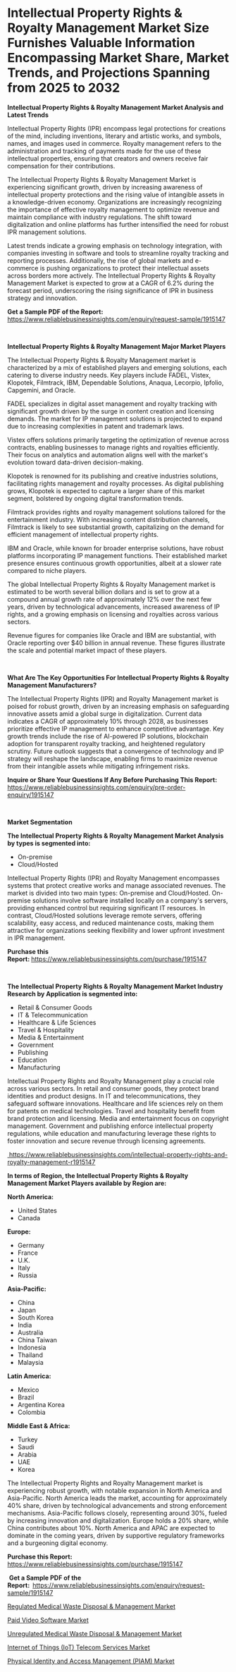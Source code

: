 <p><h1>Intellectual Property Rights & Royalty Management Market Size Furnishes Valuable Information Encompassing Market Share, Market Trends, and Projections Spanning from 2025 to 2032</h1></p><p><strong>Intellectual Property Rights & Royalty Management Market Analysis and Latest Trends</strong></p>
<p><p>Intellectual Property Rights (IPR) encompass legal protections for creations of the mind, including inventions, literary and artistic works, and symbols, names, and images used in commerce. Royalty management refers to the administration and tracking of payments made for the use of these intellectual properties, ensuring that creators and owners receive fair compensation for their contributions.</p><p>The Intellectual Property Rights & Royalty Management Market is experiencing significant growth, driven by increasing awareness of intellectual property protections and the rising value of intangible assets in a knowledge-driven economy. Organizations are increasingly recognizing the importance of effective royalty management to optimize revenue and maintain compliance with industry regulations. The shift toward digitalization and online platforms has further intensified the need for robust IPR management solutions.</p><p>Latest trends indicate a growing emphasis on technology integration, with companies investing in software and tools to streamline royalty tracking and reporting processes. Additionally, the rise of global markets and e-commerce is pushing organizations to protect their intellectual assets across borders more actively. The Intellectual Property Rights & Royalty Management Market is expected to grow at a CAGR of 6.2% during the forecast period, underscoring the rising significance of IPR in business strategy and innovation.</p></p>
<p><strong>Get a Sample PDF of the Report:&nbsp;</strong> <a href="https://www.reliablebusinessinsights.com/enquiry/request-sample/1915147?utm_campaign=3278&utm_medium=2&utm_source=Github&utm_content=ia&utm_term=11032025&utm_id=intellectual-property-rights-royalty-management">https://www.reliablebusinessinsights.com/enquiry/request-sample/1915147</a></p>
<p>&nbsp;</p>
<p><strong>Intellectual Property Rights & Royalty Management Major Market Players</strong></p>
<p><p>The Intellectual Property Rights & Royalty Management market is characterized by a mix of established players and emerging solutions, each catering to diverse industry needs. Key players include FADEL, Vistex, Klopotek, Filmtrack, IBM, Dependable Solutions, Anaqua, Lecorpio, Ipfolio, Capgemini, and Oracle. </p><p>FADEL specializes in digital asset management and royalty tracking with significant growth driven by the surge in content creation and licensing demands. The market for IP management solutions is projected to expand due to increasing complexities in patent and trademark laws.</p><p>Vistex offers solutions primarily targeting the optimization of revenue across contracts, enabling businesses to manage rights and royalties efficiently. Their focus on analytics and automation aligns well with the market's evolution toward data-driven decision-making.</p><p>Klopotek is renowned for its publishing and creative industries solutions, facilitating rights management and royalty processes. As digital publishing grows, Klopotek is expected to capture a larger share of this market segment, bolstered by ongoing digital transformation trends.</p><p>Filmtrack provides rights and royalty management solutions tailored for the entertainment industry. With increasing content distribution channels, Filmtrack is likely to see substantial growth, capitalizing on the demand for efficient management of intellectual property rights.</p><p>IBM and Oracle, while known for broader enterprise solutions, have robust platforms incorporating IP management functions. Their established market presence ensures continuous growth opportunities, albeit at a slower rate compared to niche players.</p><p>The global Intellectual Property Rights & Royalty Management market is estimated to be worth several billion dollars and is set to grow at a compound annual growth rate of approximately 12% over the next few years, driven by technological advancements, increased awareness of IP rights, and a growing emphasis on licensing and royalties across various sectors.</p><p>Revenue figures for companies like Oracle and IBM are substantial, with Oracle reporting over $40 billion in annual revenue. These figures illustrate the scale and potential market impact of these players.</p></p>
<p>&nbsp;</p>
<p><strong>What Are The Key Opportunities For Intellectual Property Rights & Royalty Management Manufacturers?</strong></p>
<p><p>The Intellectual Property Rights (IPR) and Royalty Management market is poised for robust growth, driven by an increasing emphasis on safeguarding innovative assets amid a global surge in digitalization. Current data indicates a CAGR of approximately 10% through 2028, as businesses prioritize effective IP management to enhance competitive advantage. Key growth trends include the rise of AI-powered IP solutions, blockchain adoption for transparent royalty tracking, and heightened regulatory scrutiny. Future outlook suggests that a convergence of technology and IP strategy will reshape the landscape, enabling firms to maximize revenue from their intangible assets while mitigating infringement risks.</p></p>
<p><strong>Inquire or Share Your Questions If Any Before Purchasing This Report:</strong> <a href="https://www.reliablebusinessinsights.com/enquiry/pre-order-enquiry/1915147?utm_campaign=3278&utm_medium=2&utm_source=Github&utm_content=ia&utm_term=11032025&utm_id=intellectual-property-rights-royalty-management">https://www.reliablebusinessinsights.com/enquiry/pre-order-enquiry/1915147</a></p>
<p>&nbsp;</p>
<p><strong>Market Segmentation</strong></p>
<p><strong>The Intellectual Property Rights & Royalty Management Market Analysis by types is segmented into:</strong></p>
<p><ul><li>On-premise</li><li>Cloud/Hosted</li></ul></p>
<p><p>Intellectual Property Rights (IPR) and Royalty Management encompasses systems that protect creative works and manage associated revenues. The market is divided into two main types: On-premise and Cloud/Hosted. On-premise solutions involve software installed locally on a company's servers, providing enhanced control but requiring significant IT resources. In contrast, Cloud/Hosted solutions leverage remote servers, offering scalability, easy access, and reduced maintenance costs, making them attractive for organizations seeking flexibility and lower upfront investment in IPR management.</p></p>
<p><strong>Purchase this Report:&nbsp;</strong><a href="https://www.reliablebusinessinsights.com/purchase/1915147?utm_campaign=3278&utm_medium=2&utm_source=Github&utm_content=ia&utm_term=11032025&utm_id=intellectual-property-rights-royalty-management">https://www.reliablebusinessinsights.com/purchase/1915147</a></p>
<p>&nbsp;</p>
<p><strong>The Intellectual Property Rights & Royalty Management Market Industry Research by Application is segmented into:</strong></p>
<p><ul><li>Retail & Consumer Goods</li><li>IT & Telecommunication</li><li>Healthcare & Life Sciences</li><li>Travel & Hospitality</li><li>Media & Entertainment</li><li>Government</li><li>Publishing</li><li>Education</li><li>Manufacturing</li></ul></p>
<p><p>Intellectual Property Rights and Royalty Management play a crucial role across various sectors. In retail and consumer goods, they protect brand identities and product designs. In IT and telecommunications, they safeguard software innovations. Healthcare and life sciences rely on them for patents on medical technologies. Travel and hospitality benefit from brand protection and licensing. Media and entertainment focus on copyright management. Government and publishing enforce intellectual property regulations, while education and manufacturing leverage these rights to foster innovation and secure revenue through licensing agreements.</p></p>
<p><a href="https://www.reliablebusinessinsights.com/intellectual-property-rights-and-royalty-management-r1915147?utm_campaign=3278&utm_medium=2&utm_source=Github&utm_content=ia&utm_term=11032025&utm_id=intellectual-property-rights-royalty-management">&nbsp;https://www.reliablebusinessinsights.com/intellectual-property-rights-and-royalty-management-r1915147</a></p>
<p><strong>In terms of Region, the Intellectual Property Rights & Royalty Management Market Players available by Region are:</strong></p>
<p>
    <p> <strong> North America: </strong>
        <ul>
            <li>United States</li>
            <li>Canada</li>
        </ul>
        </p> 
    <p> <strong> Europe: </strong>
        <ul>
            <li>Germany</li>
            <li>France</li>
            <li>U.K.</li>
            <li>Italy</li>
            <li>Russia</li>
        </ul>
        </p> 
    <p> <strong> Asia-Pacific: </strong>
        <ul>
            <li>China</li>
            <li>Japan</li>
            <li>South Korea</li>
            <li>India</li>
            <li>Australia</li>
            <li>China Taiwan</li>
            <li>Indonesia</li>
            <li>Thailand</li>
            <li>Malaysia</li>
        </ul>
        </p> 
    <p> <strong> Latin America: </strong>
        <ul>
            <li>Mexico</li>
            <li>Brazil</li>
            <li>Argentina Korea</li>
            <li>Colombia</li>
        </ul>
        </p> 
    <p> <strong> Middle East & Africa: </strong>
        <ul>
            <li>Turkey</li>
            <li>Saudi</li>
            <li>Arabia</li>
            <li>UAE</li>
            <li>Korea</li>
        </ul>
    </p>
    </p>
<p><p>The Intellectual Property Rights and Royalty Management market is experiencing robust growth, with notable expansion in North America and Asia-Pacific. North America leads the market, accounting for approximately 40% share, driven by technological advancements and strong enforcement mechanisms. Asia-Pacific follows closely, representing around 30%, fueled by increasing innovation and digitalization. Europe holds a 20% share, while China contributes about 10%. North America and APAC are expected to dominate in the coming years, driven by supportive regulatory frameworks and a burgeoning digital economy.</p></p>
<p><strong>Purchase this Report: </strong><a href="https://www.reliablebusinessinsights.com/purchase/1915147?utm_campaign=3278&utm_medium=2&utm_source=Github&utm_content=ia&utm_term=11032025&utm_id=intellectual-property-rights-royalty-management">https://www.reliablebusinessinsights.com/purchase/1915147</a></p>
<p>&nbsp;<strong>Get a Sample PDF of the Report:&nbsp;&nbsp;</strong><a href="https://www.reliablebusinessinsights.com/enquiry/request-sample/1915147?utm_campaign=3278&utm_medium=2&utm_source=Github&utm_content=ia&utm_term=11032025&utm_id=intellectual-property-rights-royalty-management">https://www.reliablebusinessinsights.com/enquiry/request-sample/1915147</a></p>
<p><strong></strong></p>
<p><p><a href="https://github.com/xalatieusope/Market-Research-Report-List-1/blob/main/regulated-medical-waste-disposal-management-market.md?utm_campaign=3278&utm_medium=2&utm_source=Github&utm_content=ia&utm_term=11032025&utm_id=intellectual-property-rights-royalty-management">Regulated Medical Waste Disposal & Management Market</a></p><p><a href="https://github.com/kaloyhboosh/Market-Research-Report-List-1/blob/main/paid-video-software-market.md?utm_campaign=3278&utm_medium=2&utm_source=Github&utm_content=ia&utm_term=11032025&utm_id=intellectual-property-rights-royalty-management">Paid Video Software Market</a></p><p><a href="https://github.com/xtysizov/Market-Research-Report-List-1/blob/main/unregulated-medical-waste-disposal-management-market.md?utm_campaign=3278&utm_medium=2&utm_source=Github&utm_content=ia&utm_term=11032025&utm_id=intellectual-property-rights-royalty-management">Unregulated Medical Waste Disposal & Management Market</a></p><p><a href="https://github.com/vjorelaclliv/Market-Research-Report-List-1/blob/main/internet-of-things-iot-telecom-services-market.md?utm_campaign=3278&utm_medium=2&utm_source=Github&utm_content=ia&utm_term=11032025&utm_id=intellectual-property-rights-royalty-management">Internet of Things (IoT) Telecom Services Market</a></p><p><a href="https://github.com/djembashote/Market-Research-Report-List-1/blob/main/physical-identity-and-access-management-piam-market.md?utm_campaign=3278&utm_medium=2&utm_source=Github&utm_content=ia&utm_term=11032025&utm_id=intellectual-property-rights-royalty-management">Physical Identity and Access Management (PIAM) Market</a></p></p>